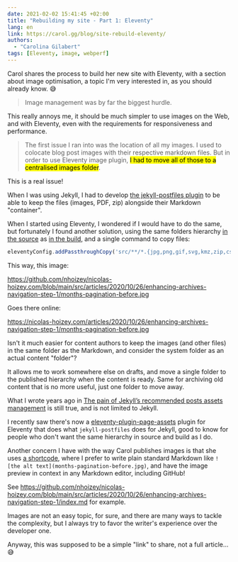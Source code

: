 ```yaml
---
date: 2021-02-02 15:41:45 +02:00
title: "Rebuilding my site - Part 1: Eleventy"
lang: en
link: https://carol.gg/blog/site-rebuild-eleventy/
authors:
  - "Carolina Gilabert"
tags: [Eleventy, image, webperf]
---
```


Carol shares the process to build her new site with Eleventy, with a section about image optimisation, a topic I'm very interested in, as you should already know. 😅

> Image management was by far the biggest hurdle.

This really annoys me, it should be much simpler to use images on the Web, and with Eleventy, even with the requirements for responsiveness and performance.

> The first issue I ran into was the location of all my images. I used to colocate blog post images with their respective markdown files. But in order to use Eleventy image plugin, <mark>I had to move all of those to a centralised images folder</mark>.

This is a real issue!

When I was using Jekyll, I had to develop [the jekyll-postfiles plugin](https://nhoizey.github.io/jekyll-postfiles/) to be able to keep the files (images, PDF, zip) alongside their Markdown "container".

When I started using Eleventy, I wondered if I would have to do the same, but fortunately I found another solution, using the same folders hierarchy [in the source](https://github.com/nhoizey/nicolas-hoizey.com/tree/main/src/articles/2020/10/26/enhancing-archives-navigation-step-1) as [in the build](https://nicolas-hoizey.com/articles/2020/10/26/enhancing-archives-navigation-step-1/), and a single command to copy files:

```javascript
eleventyConfig.addPassthroughCopy('src/**/*.{jpg,png,gif,svg,kmz,zip,css}');
```

This way, this image:

<https://github.com/nhoizey/nicolas-hoizey.com/blob/main/src/articles/2020/10/26/enhancing-archives-navigation-step-1/months-pagination-before.jpg>

Goes there online:

<https://nicolas-hoizey.com/articles/2020/10/26/enhancing-archives-navigation-step-1/months-pagination-before.jpg>

Isn't it much easier for content authors to keep the images (and other files) in the same folder as the Markdown, and consider the system folder as an actual content "folder"?

It allows me to work somewhere else on drafts, and move a single folder to the published hierarchy when the content is ready. Same for archiving old content that is no more useful, just one folder to move away.

What I wrote years ago in [The pain of Jekyll’s recommended posts assets management](https://nhoizey.github.io/jekyll-postfiles/#the-pain-of-jekylls-recommended-posts-assets-management) is still true, and is not limited to Jekyll.

I recently saw there's now a [eleventy-plugin-page-assets](https://github.com/victornpb/eleventy-plugin-page-assets/) plugin for Eleventy that does what `jekyll-postfiles` does for Jekyll, good to know for people who don't want the same hierarchy in source and build as I do.

Another concern I have with the way Carol publishes images is that she uses [a shortcode](https://github.com/carolgilabert/carols-blog/blob/master/src/utils/image-shortcode.js), where I prefer to write plain standard Markdown like `![the alt text](months-pagination-before.jpg)`, and have the image preview in context in any Markdown editor, including GitHub!

See <https://github.com/nhoizey/nicolas-hoizey.com/blob/main/src/articles/2020/10/26/enhancing-archives-navigation-step-1/index.md> for example.

Images are not an easy topic, for sure, and there are many ways to tackle the complexity, but I always try to favor the writer's experience over the developer one.

Anyway, this was supposed to be a simple "link" to share, not a full article… 😅
